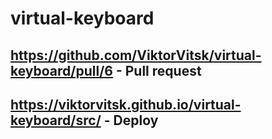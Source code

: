 # virtual-keyboard
## https://github.com/ViktorVitsk/virtual-keyboard/pull/6   - Pull request
## https://viktorvitsk.github.io/virtual-keyboard/src/      - Deploy
